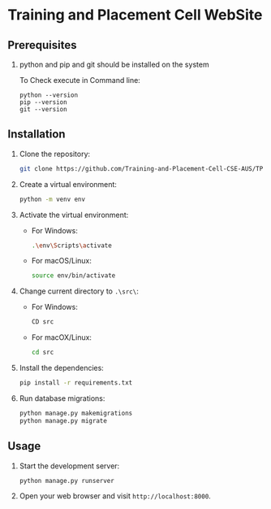 # Training and Placement Cell WebSite

## Prerequisites

1. python and pip and git should be installed on the system

    To Check execute in Command line:

      ```
      python --version
      pip --version
      git --version
      ```

## Installation

1. Clone the repository:

    ```bash
    git clone https://github.com/Training-and-Placement-Cell-CSE-AUS/TPC-WebSite.git
    ```

2. Create a virtual environment:

    ```bash
    python -m venv env
    ```

3. Activate the virtual environment:

    - For Windows:

      ```bash
      .\env\Scripts\activate
      ```

    - For macOS/Linux:

      ```bash
      source env/bin/activate
      ```

4. Change current directory to `.\src\`:

    - For Windows:

      ```bash
      CD src
      ```

    - For macOX/Linux:

      ```bash
      cd src
      ```

5. Install the dependencies:

    ```bash
    pip install -r requirements.txt
    ```

6. Run database migrations:

    ```bash
    python manage.py makemigrations
    python manage.py migrate
    ```

## Usage

1. Start the development server:

    ```bash
    python manage.py runserver
    ```

2. Open your web browser and visit `http://localhost:8000`.
